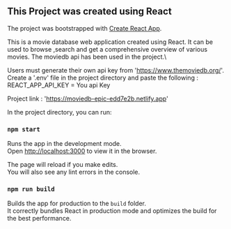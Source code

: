 ## This Project was created using React

The project was bootstrapped with [Create React App](https://github.com/facebook/create-react-app).

This is a movie database web application created using React. It can be used to browse ,search and get a comprehensive overview of various movies. The moviedb api has been used in the project.\

Users must generate their own api key from 'https://www.themoviedb.org/'. \
Create a '.env' file in the project directory and paste the following : \
REACT_APP_API_KEY = You api Key

Project link : 'https://moviedb-epic-edd7e2b.netlify.app'

In the project directory, you can run:
### `npm start`

Runs the app in the development mode.\
Open [http://localhost:3000](http://localhost:3000) to view it in the browser.

The page will reload if you make edits.\
You will also see any lint errors in the console.

### `npm run build`

Builds the app for production to the `build` folder.\
It correctly bundles React in production mode and optimizes the build for the best performance.


